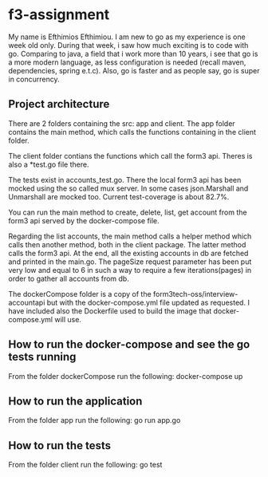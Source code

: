 # f3-assignment
My name is Efthimios Efthimiou. I am new to go as my experience is one week old only. During that week, i saw how much exciting is to code with go. 
Comparing to java, a field that i work more than 10 years, i see that go is a more modern language, as less configuration is needed (recall maven, dependencies, spring e.t.c).
Also, go is faster and as people say, go is super in concurrency.

## Project architecture
There are 2 folders containing the src: app and client. The app folder contains the main method, which calls the functions containing in the client folder.

The client folder contians the functions which call the form3 api. Theres is also a *test.go file there.

The tests exist in accounts_test.go. There the local form3 api has been mocked using the so called mux server.
In some cases json.Marshall and Unmarshall are mocked too. Current test-coverage is about 82.7%.

You can run the main method to create, delete, list, get account from the form3 api served by the docker-compose file. 

Regarding the list accounts, the main method calls a helper method which calls then another method, both in the client package. The latter method calls the form3 api. At the end, all the existing accounts in db are fetched and printed in the main.go. The pageSize request parameter has been put very low and equal to 6 in such a way to require a few iterations(pages) in order to gather all accounts from db.

The dockerCompose folder is a copy of the form3tech-oss/interview-accountapi but with the docker-compose.yml file updated as requested.
I have included also the Dockerfile used to build the image that docker-compose.yml will use.

## How to run the docker-compose and see the go tests running
From the folder dockerCompose run the following: docker-compose up

## How to run the application
From the folder app run the following: go run app.go

## How to run the tests
From the folder client run the following: go test
